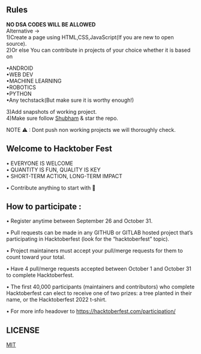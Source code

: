 ## Rules  

**NO DSA CODES WILL BE ALLOWED**  
Alternative ->   
1)Create a page using HTML,CSS,JavaScript(If you are new to open source).   
2)Or else You can contribute in projects of your choice whether it is based on    

   •ANDROID  
   •WEB DEV  
   •MACHINE LEARNING  
   •ROBOTICS  
   •PYTHON  
   •Any techstack(But make sure it is worthy enough!)

3)Add snapshots of working project.    
4)Make sure follow [Shubham](https://github.com/shubham7668) & star the repo.     
  
NOTE ⚠ : Dont push non working projects we will thoroughly check.

## Welcome to Hacktober Fest 

• EVERYONE IS WELCOME    
• QUANTITY IS FUN, QUALITY IS KEY    
• SHORT-TERM ACTION, LONG-TERM IMPACT    

• Contribute anything to start with 🙌

## How to participate :  

• Register anytime between September 26 and October 31.

• Pull requests can be made in any GITHUB or GITLAB hosted project that’s participating in Hacktoberfest (look for the “hacktoberfest” topic).

• Project maintainers must accept your pull/merge requests for them to count toward your total.

• Have 4 pull/merge requests accepted between October 1 and October 31 to complete Hacktoberfest.

• The first 40,000 participants (maintainers and contributors) who complete Hacktoberfest can elect to receive one of two prizes: a tree planted in their name, or the   Hacktoberfest 2022 t-shirt.

• For more info headover to https://hacktoberfest.com/participation/


## LICENSE
  
[MIT](https://github.com/shubham7668/potfolio/blob/main/LICENSE)
  
